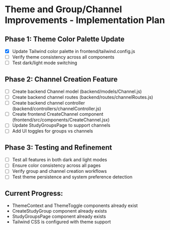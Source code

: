 # Theme and Group/Channel Improvements - Implementation Plan

## Phase 1: Theme Color Palette Update
- [x] Update Tailwind color palette in frontend/tailwind.config.js
- [ ] Verify theme consistency across all components
- [ ] Test dark/light mode switching

## Phase 2: Channel Creation Feature
- [ ] Create backend Channel model (backend/models/Channel.js)
- [ ] Create backend channel routes (backend/routes/channelRoutes.js)
- [ ] Create backend channel controller (backend/controllers/channelController.js)
- [ ] Create frontend CreateChannel component (frontend/src/components/CreateChannel.jsx)
- [ ] Update StudyGroupsPage to support channels
- [ ] Add UI toggles for groups vs channels

## Phase 3: Testing and Refinement
- [ ] Test all features in both dark and light modes
- [ ] Ensure color consistency across all pages
- [ ] Verify group and channel creation workflows
- [ ] Test theme persistence and system preference detection

## Current Progress:
- ThemeContext and ThemeToggle components already exist
- CreateStudyGroup component already exists
- StudyGroupsPage component already exists
- Tailwind CSS is configured with theme support
